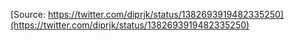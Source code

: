 [Source: https://twitter.com/diprjk/status/1382693919482335250](https://twitter.com/diprjk/status/1382693919482335250)